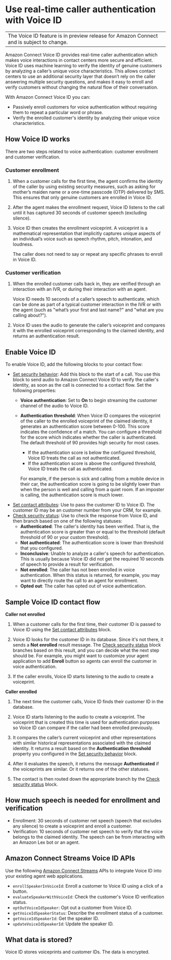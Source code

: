 # Use real\-time caller authentication with Voice ID<a name="voice-id"></a>


|  | 
| --- |
| The Voice ID feature is in preview release for Amazon Connect and is subject to change\. | 

Amazon Connect Voice ID provides real\-time caller authentication which makes voice interactions in contact centers more secure and efficient\. Voice ID uses machine learning to verify the identity of genuine customers by analyzing a caller’s unique voice characteristics\. This allows contact centers to use an additional security layer that doesn’t rely on the caller answering multiple security questions, and makes it easy to enroll and verify customers without changing the natural flow of their conversation\. 

With Amazon Connect Voice ID you can:
+ Passively enroll customers for voice authentication without requiring them to repeat a particular word or phrase\.
+ Verify the enrolled customer's identity by analyzing their unique voice characteristics\.

## How Voice ID works<a name="how-voice-id-works"></a>

There are two steps related to voice authentication: customer enrollment and customer verification\. 

### Customer enrollment<a name="customer-enrollment"></a>

1. When a customer calls for the first time, the agent confirms the identity of the caller by using existing security measures, such as asking for mother’s maiden name or a one\-time passcode \(OTP\) delivered by SMS\. This ensures that only genuine customers are enrolled in Voice ID\. 

1. After the agent makes the enrollment request, Voice ID listens to the call until it has captured 30 seconds of customer speech \(excluding silence\)\. 

1. Voice ID then creates the enrollment voiceprint\. A voiceprint is a mathematical representation that implicitly captures unique aspects of an individual’s voice such as speech rhythm, pitch, intonation, and loudness\. 

   The caller does not need to say or repeat any specific phrases to enroll in Voice ID\.

### Customer verification<a name="customer-verification"></a>

1. When the enrolled customer calls back in, they are verified through an interaction with an IVR, or during their interaction with an agent\. 

   Voice ID needs 10 seconds of a caller’s speech to authenticate, which can be done as part of a typical customer interaction in the IVR or with the agent \(such as "what’s your first and last name?" and "what are you calling about?"\)\.

1. Voice ID uses the audio to generate the caller’s voiceprint and compares it with the enrolled voiceprint corresponding to the claimed identity, and returns an authentication result\.  

## Enable Voice ID<a name="setup-voice-id"></a>

To enable Voice ID, add the following blocks to your contact flow: 
+ [Set security behavior](set-security-behavior.md): Add this block to the start of a call\. You use this block to send audio to Amazon Connect Voice ID to verify the caller's identity, as soon as the call is connected to a contact flow\. Set the following properties:
  + **Voice authentication**: Set to **On** to begin streaming the customer channel of the audio to Voice ID\.
  + **Authentication threshold**: When Voice ID compares the voiceprint of the caller to the enrolled voiceprint of the claimed identity, it generates an authentication score between 0\-100\. This score indicates the confidence of a match\. You can configure a threshold for the score which indicates whether the caller is authenticated\. The default threshold of 90 provides high security for most cases\. 
    + If the authentication score is below the configured threshold, Voice ID treats the call as not authenticated\.
    + If the authentication score is above the configured threshold, Voice ID treats the call as authenticated\.

    For example, if the person is sick and calling from a mobile device in their car, the authentication score is going to be slightly lower than when the person is well and calling from a quiet room\. If an imposter is calling, the authentication score is much lower\.
+ [Set contact attributes](set-contact-attributes.md): Use to pass the customer ID to Voice ID\. The customer ID may be an customer number from your CRM, for example\.
+ [Check security status](check-security-status.md): Use to check the response from Voice ID, and then branch based on one of the following statuses:
  + **Authenticated**: The caller's identity has been verified\. That is, the authentication score is greater than or equal to the threshold \(default threshold of 90 or your custom threshold\)\.
  + **Not authenticated**: The authentication score is lower than threshold that you configured\.
  + **Inconclusive**: Unable to analyze a caller's speech for authentication\. This is usually because Voice ID did not get the required 10 seconds of speech to provide a result for verification\. 
  + **Not enrolled**: The caller has not been enrolled in voice authentication\. When this status is returned, for example, you may want to directly route the call to an agent for enrollment\.
  + **Opted out**: The caller has opted out of voice authentication\.

## Sample Voice ID contact flow<a name="sample-voice-id-flow"></a>

**Caller not enrolled**

1. When a customer calls for the first time, their customer ID is passed to Voice ID using the [Set contact attributes](set-contact-attributes.md) block\.

1. Voice ID looks for the customer ID in its database\. Since it's not there, it sends a **Not enrolled** result message\. The [Check security status](check-security-status.md) block branches based on this result, and you can decide what the next step should be\. For example, you might want to customize your agent application to add **Enroll** button so agents can enroll the customer in voice authentication\. 

1. If the caller enrolls, Voice ID starts listening to the audio to create a voiceprint\.

**Caller enrolled**

1. The next time the customer calls, Voice ID finds their customer ID in the database\. 

1. Voice ID starts listening to the audio to create a voiceprint\. The voiceprint that is created this time is used for authentication purposes so Voice ID can compare if the caller had been enrolled previously\.

1. It compares the caller’s current voiceprint and other representations with similar historical representations associated with the claimed identity\. It returns a result based on the **Authentication threshold** property you configured in the [Set security behavior](set-security-behavior.md) block\.

1. After it evaluates the speech, it returns the message **Authenticated** if the voiceprints are similar\. Or it returns one of the other statuses\.

1. The contact is then routed down the appropriate branch by the [Check security status](check-security-status.md) block\.

## How much speech is needed for enrollment and verification<a name="how-long-for-enrollment"></a>
+ Enrollment: 30 seconds of customer net speech \(speech that excludes any silence\) to create a voiceprint and enroll a customer\.
+ Verification: 10 seconds of customer net speech to verify that the voice belongs to the claimed identity\. The speech can be from interacting with an Amazon Lex bot or an agent\.

## Amazon Connect Streams Voice ID APIs<a name="voice-id-apis"></a>

Use the following [Amazon Connect Streams](https://github.com/aws/amazon-connect-streams) APIs to integrate Voice ID into your existing agent web applications\. 
+ `enrollSpeakerInVoiceId`: Enroll a customer to Voice ID using a click of a button\.
+ `evaluateSpeakerWithVoiceId`: Check the customer's Voice ID verification status\. 
+ `optOutVoiceIdSpeaker`: Opt out a customer from Voice ID\.
+ `getVoiceIdSpeakerStatus`: Describe the enrollment status of a customer\.
+ `getVoiceIdSpeakerId`: Get the speaker ID\.
+ `updateVoiceIdSpeakerId`: Update the speaker ID\.

## What data is stored?<a name="voice-id-data-storage"></a>

Voice ID stores voiceprints and customer IDs\. The data is encrypted\.